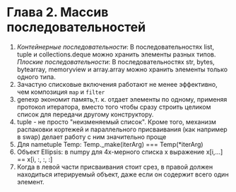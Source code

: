 # Глава 2. Массив последовательностей

1. _Контейнерные последовательности_:
 В последовательностях list, tuple и collections.deque можно хранить элементы разных типов.
_Плоские последовательности_:
 В последовательностях str, bytes, bytearray, memoryview и array.array можно хранить элементы только одного типа.
2. Зачастую списковые включения работают не менее эффективно, чем композиция `map` и `filter`
3. genexp экономит память,т. к. отдает элементы по одному, применяя протокол итератора, вместо того чтобы сразу строить целиком список для передачи другому конструктору.
4. tuple - не просто "неизменяемый список". Кроме того, механизм распаковки кортежей и параллельного присваивания (как например в swap) делает работу с ним значительно проще
5. Для nametuple Temp: Temp._make(iterArg) === Temp(*iterArg)
6. Объект Ellipsis: в numpy для 4х-мерного списка x выражение x[i,...] == x[i, :, :, :]
7. Когда в левой части присваивания стоит срез, в правой должен находиться
итерируемый объект, даже если он содержит всего один элемент.
